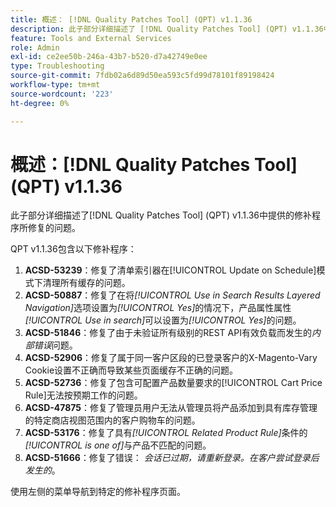 ```yaml
---
title: 概述： [!DNL Quality Patches Tool] (QPT) v1.1.36
description: 此子部分详细描述了 [!DNL Quality Patches Tool] (QPT) v1.1.36中提供的修补程序所修复的问题。
feature: Tools and External Services
role: Admin
exl-id: ce2ee50b-246a-43b7-b520-d7a42749e0ee
type: Troubleshooting
source-git-commit: 7fdb02a6d89d50ea593c5fd99d78101f89198424
workflow-type: tm+mt
source-wordcount: '223'
ht-degree: 0%

---
```


# 概述：[!DNL Quality Patches Tool] (QPT) v1.1.36

此子部分详细描述了[!DNL Quality Patches Tool] (QPT) v1.1.36中提供的修补程序所修复的问题。

QPT v1.1.36包含以下修补程序：

1. **ACSD-53239**：修复了清单索引器在[!UICONTROL Update on Schedule]模式下清理所有缓存的问题。
1. **ACSD-50887**：修复了在将&#x200B;*[!UICONTROL Use in Search Results Layered Navigation]*&#x200B;选项设置为&#x200B;*[!UICONTROL Yes]*&#x200B;的情况下，产品属性属性&#x200B;*[!UICONTROL Use in search]*&#x200B;可以设置为&#x200B;*[!UICONTROL Yes]*&#x200B;的问题。
1. **ACSD-51846**：修复了由于未验证所有级别的REST API有效负载而发生的&#x200B;*内部错误*&#x200B;问题。
1. **ACSD-52906**：修复了属于同一客户区段的已登录客户的X-Magento-Vary Cookie设置不正确而导致某些页面缓存不正确的问题。
1. **ACSD-52736**：修复了包含可配置产品数量要求的[!UICONTROL Cart Price Rule]无法按预期工作的问题。
1. **ACSD-47875**：修复了管理员用户无法从管理员将产品添加到具有库存管理的特定商店视图范围内的客户购物车的问题。
1. **ACSD-53176**：修复了具有&#x200B;*[!UICONTROL Related Product Rule]*&#x200B;条件的&#x200B;*[!UICONTROL is one of]*&#x200B;与产品不匹配的问题。
1. **ACSD-51666**：修复了错误： *会话已过期，请重新登录。在客户尝试登录后发生的*。

使用左侧的菜单导航到特定的修补程序页面。
